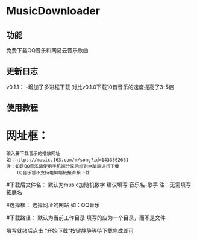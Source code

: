 # MusicDownloader

## 功能 ##
免费下载QQ音乐和网易云音乐歌曲

## 更新日志 ##
v0.1.1：
-增加了多进程下载 对比v0.1.0下载10首音乐的速度提高了3-5倍

## 使用教程 ##
# 网址框：
    输入要下载音乐的播放网址
    如：https://music.163.com/m/song?id=1433562661
    注：如是QQ音乐请使用手机端分享网址到电脑端进行下载
        QQ音乐暂不支持电脑端链接直接下载

#下载后文件名：
    默认为music加随机数字
    建议填写 音乐名-歌手
    注：无需填写拓展名

#选择框：
    选择网址的网站
    如：QQ音乐

#下载路径：
    默认为当前工作目录
    填写的应为一个目录，而不是文件

填写就绪后点击 “开始下载”按键静静等待下载完成即可
